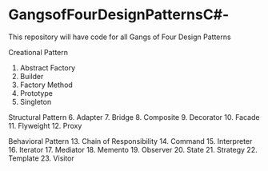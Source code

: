 # GangsofFourDesignPatternsC#-
This repository will have code for all Gangs of Four Design Patterns

Creational Pattern
1. Abstract Factory
2. Builder
3. Factory Method
4. Prototype
5. Singleton

Structural Pattern
6. Adapter
7. Bridge
8. Composite
9. Decorator
10. Facade
11. Flyweight
12. Proxy

Behavioral Pattern
13. Chain of Responsibility
14. Command
15. Interpreter
16. Iterator
17. Mediator
18. Memento
19. Observer
20. State
21. Strategy
22. Template
23. Visitor

